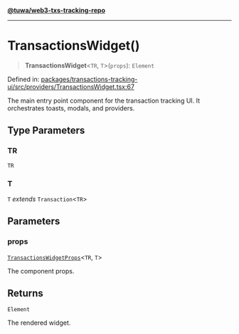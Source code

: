 [**@tuwa/web3-txs-tracking-repo**](../../../../README.md)

***

# TransactionsWidget()

> **TransactionsWidget**\<`TR`, `T`\>(`props`): `Element`

Defined in: [packages/transactions-tracking-ui/src/providers/TransactionsWidget.tsx:67](https://github.com/TuwaIO/web3-transactions-tracking/blob/b90304bc8064531937db86944c69f0931d7db871/packages/transactions-tracking-ui/src/providers/TransactionsWidget.tsx#L67)

The main entry point component for the transaction tracking UI.
It orchestrates toasts, modals, and providers.

## Type Parameters

### TR

`TR`

### T

`T` *extends* `Transaction`\<`TR`\>

## Parameters

### props

[`TransactionsWidgetProps`](../type-aliases/TransactionsWidgetProps.md)\<`TR`, `T`\>

The component props.

## Returns

`Element`

The rendered widget.
